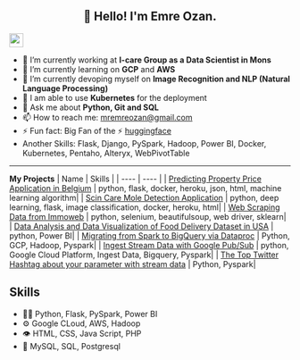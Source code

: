 <h2 align="center">👋 Hello! I'm Emre Ozan.</h2>
<p><a href="https://www.linkedin.com/in/mremreozan"><img src="https://img.shields.io/badge/linkedin-%230077B5.svg?&style=for-the-badge&logo=linkedin&logoColor=white" height=25></a></p>


  - 🔭 I’m currently working at **I-care Group as a Data Scientist in Mons**
- 🌱 I’m currently learning on **GCP** and **AWS**
- 🌱 I’m currently devoping myself on **Image Recognition and NLP (Natural Language Processing)**
- 🌱 I am able to use **Kubernetes** for the deployment
- 💬 Ask me about **Python, Git and SQL**
- 📫 How to reach me: mremreozan@gmail.com
- ⚡ Fun fact: Big Fan of the :zap: [huggingface](https://huggingface.co/)
- Another Skills: Flask, Django, PySpark, Hadoop, Power BI, Docker, Kubernetes, Pentaho, Alteryx, WebPivotTable

-------

**My Projects**
| Name | Skills |
| ---- | ---- |
| [Predicting Property Price Application in Belgium](https://github.com/mremreozan/Data-Scientist-Projects/tree/master/Predicting%20Property%20Price%20Application%20in%20Belgium) | python, flask, docker, heroku, json, html, machine learning algorithm|
| [Scin Care Mole Detection Application](https://github.com/mremreozan/Data-Scientist-Projects/tree/master/Scin%20Care%20Mole%20Detection%20Application) | python, deep learning, flask, image classification, docker, heroku, html|
| [Web Scraping Data from Immoweb](https://github.com/mremreozan/Data-Scientist-Projects/tree/master/Web%20Scraping%20Data%20from%20Immoweb) | python, selenium, beautifulsoup, web driver, sklearn|
| [Data Analysis and Data Visualization of Food Delivery Dataset in USA]() | python, Power BI|
| [Migrating from Spark to BigQuery via Dataproc](https://github.com/mremreozan/Data-Science-and-Data-Warehouse/tree/master/Data%20Warehouse/Google%20Cloud%20Platform%20(GCP)/995%20Running%20Apache%20Spark%20jobs%20on%20Cloud%20Dataproc) | Python, GCP, Hadoop, Pyspark|
| [Ingest Stream Data with Google Pub/Sub](https://github.com/mremreozan/Data-Science-and-Data-Warehouse/tree/master/Data%20Warehouse/Google%20Cloud%20Platform%20(GCP)/988_Stream_Twitter_Data) | python, Google Cloud Platform, Ingest Data, Bigquery, Pyspark|
| [The Top Twitter Hashtag about your parameter with stream data](https://github.com/mremreozan/Spark/tree/master/998%20streaming%20and%20twitter) | Python, Pyspark|

## Skills
- 👨‍💻 Python, Flask, PySpark, Power BI
- ⚙️ Google CLoud, AWS, Hadoop
- 👁️ HTML, CSS, Java Script, PHP
- 💽 MySQL, SQL, Postgresql
